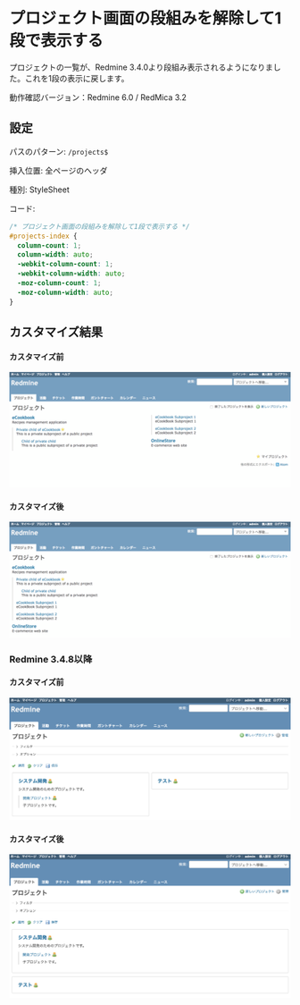 # プロジェクト画面の段組みを解除して1段で表示する

プロジェクトの一覧が、Redmine 3.4.0より段組み表示されるようになりました。これを1段の表示に戻します。

動作確認バージョン：Redmine 6.0 / RedMica 3.2

## 設定

パスのパターン: `/projects$`

挿入位置: 全ページのヘッダ

種別: StyleSheet

コード:

``` css
/* プロジェクト画面の段組みを解除して1段で表示する */
#projects-index {
  column-count: 1;
  column-width: auto;
  -webkit-column-count: 1;
  -webkit-column-width: auto;
  -moz-column-count: 1;
  -moz-column-width: auto;
}
```

## カスタマイズ結果

#### カスタマイズ前

![](before@2x.png)

#### カスタマイズ後

![](after@2x.png)

### Redmine 3.4.8以降

#### カスタマイズ前

![](new-before@2x.png)

#### カスタマイズ後

![](new-after@2x.png)
